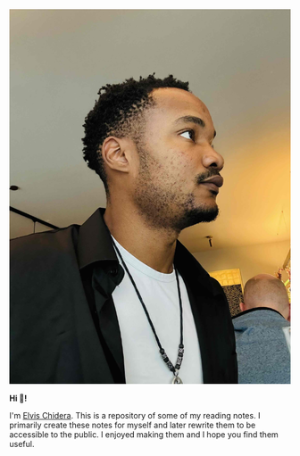 <div class="circular-image-container">
    <img src="/docs/assets/avatar.jpg" alt="Elvis Chidera" class="circular-image" />
</div>

**Hi 👋!**

I'm [Elvis Chidera](https://elvischidera.com). This is a repository of some of my reading notes. I primarily create these notes for myself and later rewrite them to be accessible to the public. I enjoyed making them and I hope you find them useful.

<!-- index_content -->
